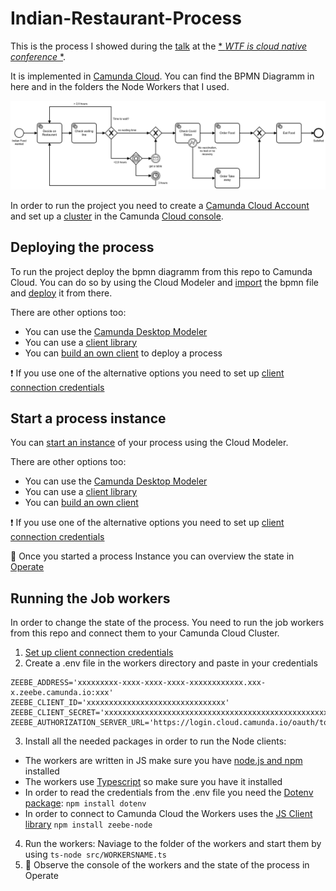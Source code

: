 # Indian-Restaurant-Process

This is the process I showed during the [talk](https://www.youtube.com/watch?v=OSuEFufhSvg) at the [* *WTF is cloud native conference* *](https://www.cloud-native-conf.wtf/). 

It is implemented in [Camunda Cloud](https://docs.camunda.io/docs/components/concepts/what-is-camunda-cloud/). You can find the BPMN Diagramm in here and in the folders the Node Workers that I used.

![Indian-Restaurant-Process](./Indian-Food-Restaurant-Process.png)



In order to run the project you need to create a [Camunda Cloud Account](https://console.cloud.camunda.io/) and set up a [cluster](https://docs.camunda.io/docs/components/cloud-console/manage-clusters/create-cluster/) in the Camunda [Cloud console](https://docs.camunda.io/docs/components/cloud-console/introduction/). 

## Deploying the process  
To run the project deploy the bpmn diagramm from this repo to Camunda Cloud. You can do so by using the Cloud Modeler and [import](https://docs.camunda.io/docs/components/modeler/cloud-modeler/import-diagram/) the bpmn file and [deploy](https://docs.camunda.io/docs/components/modeler/cloud-modeler/save-and-deploy/) it from there.

There are other options too:
- You can use the [Camunda Desktop Modeler](https://camunda.com/download/modeler/) 
- You can use a [client library](https://docs.camunda.io/docs/apis-clients/java-client-examples/process-deploy/)
- You can [build an own client](https://docs.camunda.io/docs/apis-clients/build-your-own-client/) to deploy a process  

❗ If you use one of the alternative options you need to set up [client connection credentials](https://docs.camunda.io/docs/guides/getting-started/setup-client-connection-credentials/)

## Start a process instance
You can [start an instance](https://docs.camunda.io/docs/components/modeler/cloud-modeler/start-instance/) of your process using the Cloud Modeler. 

There are other options too: 
- You can use the [Camunda Desktop Modeler](https://camunda.com/download/modeler/) 
- You can use a [client library](https://docs.camunda.io/docs/apis-clients/java-client-examples/process-instance-create/)
- You can [build an own client](https://docs.camunda.io/docs/apis-clients/build-your-own-client/#authentication-via-oauth)  

❗ If you use one of the alternative options you need to set up [client connection credentials](https://docs.camunda.io/docs/guides/getting-started/setup-client-connection-credentials/)


👀 Once you started a process Instance you can overview the state in [Operate](https://docs.camunda.io/docs/components/operate/index/)


## Running the Job workers

In order to change the state of the process. You need to run the job workers from this repo and connect them to your Camunda Cloud Cluster. 
1. [Set up client connection credentials](https://docs.camunda.io/docs/guides/getting-started/setup-client-connection-credentials/)
2. Create a .env file in the workers directory and paste in your credentials  
```
ZEEBE_ADDRESS='xxxxxxxxx-xxxx-xxxx-xxxx-xxxxxxxxxxxx.xxx-x.zeebe.camunda.io:xxx'
ZEEBE_CLIENT_ID='xxxxxxxxxxxxxxxxxxxxxxxxxxxxxxx'
ZEEBE_CLIENT_SECRET='xxxxxxxxxxxxxxxxxxxxxxxxxxxxxxxxxxxxxxxxxxxxxxxxxxxxxxxxxxxxxx'
ZEEBE_AUTHORIZATION_SERVER_URL='https://login.cloud.camunda.io/oauth/token'
```
3. Install all the needed packages in order to run the Node clients: 
- The workers are written in JS make sure you have [node.js and npm](https://docs.npmjs.com/downloading-and-installing-node-js-and-npm) installed
- The workers use [Typescript](https://www.npmjs.com/package/ts-node#overview) so make sure you have it installed
- In order to read the credentials from the .env file you need the [Dotenv package](https://www.npmjs.com/package/dotenv): ```npm install dotenv```   
- In order to connect to Camunda Cloud the Workers uses the [JS Client library](https://docs.camunda.io/docs/apis-clients/community-clients/javascript/) ```npm install zeebe-node ``` 

4. Run the workers: Naviage to the folder of the workers and start them by using ```ts-node src/WORKERSNAME.ts ``` 
5. 👀 Observe the console of the workers and the state of the process in Operate
